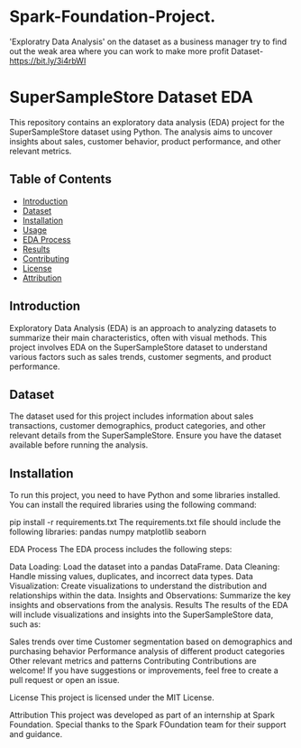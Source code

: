 # Spark-Foundation-Project.

'Exploratry Data Analysis' on the dataset
as a business manager try to find out the weak area where you can work to make more profit 
Dataset- https://bit.ly/3i4rbWI

# SuperSampleStore Dataset EDA

This repository contains an exploratory data analysis (EDA) project for the SuperSampleStore dataset using Python. The analysis aims to uncover insights about sales, customer behavior, product performance, and other relevant metrics.

## Table of Contents

- [Introduction](#introduction)
- [Dataset](#dataset)
- [Installation](#installation)
- [Usage](#usage)
- [EDA Process](#eda-process)
- [Results](#results)
- [Contributing](#contributing)
- [License](#license)
- [Attribution](#attribution)

## Introduction

Exploratory Data Analysis (EDA) is an approach to analyzing datasets to summarize their main characteristics, often with visual methods. This project involves EDA on the SuperSampleStore dataset to understand various factors such as sales trends, customer segments, and product performance.

## Dataset

The dataset used for this project includes information about sales transactions, customer demographics, product categories, and other relevant details from the SuperSampleStore. Ensure you have the dataset available before running the analysis.

## Installation

To run this project, you need to have Python and some libraries installed. You can install the required libraries using the following command:

pip install -r requirements.txt
The requirements.txt file should include the following libraries:
pandas
numpy
matplotlib
seaborn

EDA Process
The EDA process includes the following steps:

Data Loading: Load the dataset into a pandas DataFrame.
Data Cleaning: Handle missing values, duplicates, and incorrect data types.
Data Visualization: Create visualizations to understand the distribution and relationships within the data.
Insights and Observations: Summarize the key insights and observations from the analysis.
Results
The results of the EDA will include visualizations and insights into the SuperSampleStore data, such as:

Sales trends over time
Customer segmentation based on demographics and purchasing behavior
Performance analysis of different product categories
Other relevant metrics and patterns
Contributing
Contributions are welcome! If you have suggestions or improvements, feel free to create a pull request or open an issue.

License
This project is licensed under the MIT License. 

Attribution
This project was developed as part of an internship at Spark Foundation. Special thanks to the Spark FOundation team for their support and guidance.






